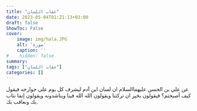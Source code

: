 ```yaml
---
title: "عقاب اللسان"
date: 2023-05-04T01:21:13+03:00
draft: false
ShowToc: False
cover:
    image: img/hala.JPG
    alt: 'صورة'
    caption: ''
#    hidden: false
summary: 
tags: ["عقاب اللسان"]
categories: []
---
```

عن علي بن الحسن عليهما‌السلام ان لسان ابن آدم ليشرف
كل يوم على جوارحه فيقول كيف أصبحتم؟ فيقولون بخير ان تركتنا
ويقولون الله الله فينا ويناشدونه ويقولون إنما نثاب بك ونعاقب بك.

